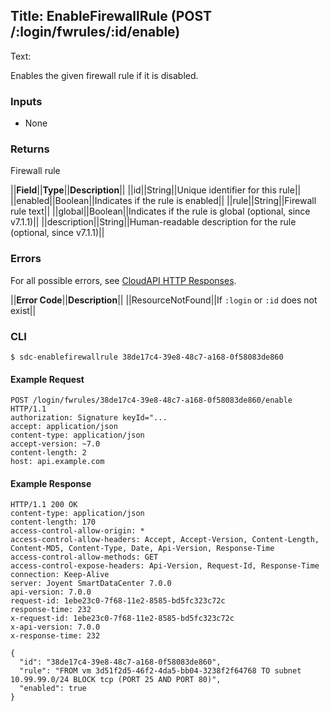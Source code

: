 Title: EnableFirewallRule (POST /:login/fwrules/:id/enable)
---
Text:

Enables the given firewall rule if it is disabled.

### Inputs

* None

### Returns

Firewall rule

||**Field**||**Type**||**Description**||
||id||String||Unique identifier for this rule||
||enabled||Boolean||Indicates if the rule is enabled||
||rule||String||Firewall rule text||
||global||Boolean||Indicates if the rule is global (optional, since v7.1.1)||
||description||String||Human-readable description for the rule (optional, since v7.1.1)||

### Errors

For all possible errors, see [CloudAPI HTTP Responses](#cloudapi-http-responses).

||**Error Code**||**Description**||
||ResourceNotFound||If `:login` or `:id` does not exist||

### CLI

    $ sdc-enablefirewallrule 38de17c4-39e8-48c7-a168-0f58083de860

#### Example Request

    POST /login/fwrules/38de17c4-39e8-48c7-a168-0f58083de860/enable HTTP/1.1
    authorization: Signature keyId="...
    accept: application/json
    content-type: application/json
    accept-version: ~7.0
    content-length: 2
    host: api.example.com

#### Example Response

    HTTP/1.1 200 OK
    content-type: application/json
    content-length: 170
    access-control-allow-origin: *
    access-control-allow-headers: Accept, Accept-Version, Content-Length, Content-MD5, Content-Type, Date, Api-Version, Response-Time
    access-control-allow-methods: GET
    access-control-expose-headers: Api-Version, Request-Id, Response-Time
    connection: Keep-Alive
    server: Joyent SmartDataCenter 7.0.0
    api-version: 7.0.0
    request-id: 1ebe23c0-7f68-11e2-8585-bd5fc323c72c
    response-time: 232
    x-request-id: 1ebe23c0-7f68-11e2-8585-bd5fc323c72c
    x-api-version: 7.0.0
    x-response-time: 232

    {
      "id": "38de17c4-39e8-48c7-a168-0f58083de860",
      "rule": "FROM vm 3d51f2d5-46f2-4da5-bb04-3238f2f64768 TO subnet 10.99.99.0/24 BLOCK tcp (PORT 25 AND PORT 80)",
      "enabled": true
    }

